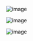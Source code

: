![image](https://github.com/user-attachments/assets/8a2fbbce-24f4-4bd2-bb55-e9d7aec9280b)

![image](https://github.com/user-attachments/assets/679a8033-9677-4f87-af04-e3ffb9a5a1ed)

![image](https://github.com/user-attachments/assets/1bf8119d-e35b-43f7-947e-a84e689b735b)
